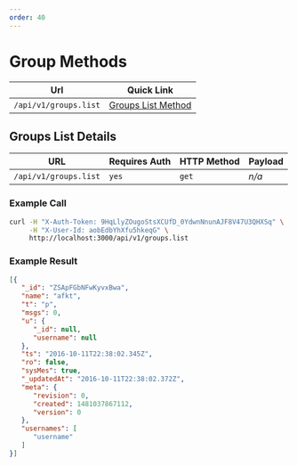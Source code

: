 ```yaml
---
order: 40
---
```


# Group Methods
| Url | Quick Link |
| --- | --- |
| `/api/v1/groups.list` | [Groups List Method](#groups-list-details) |

## Groups List Details
| URL | Requires Auth | HTTP Method | Payload |
| --- | --- | --- | --- |
| `/api/v1/groups.list` | `yes` | `get` | _n/a_ |

### Example Call
```bash
curl -H "X-Auth-Token: 9HqLlyZOugoStsXCUfD_0YdwnNnunAJF8V47U3QHXSq" \
     -H "X-User-Id: aobEdbYhXfu5hkeqG" \
     http://localhost:3000/api/v1/groups.list
```

### Example Result
```json
[{
   "_id": "ZSApFGbNFwKyvxBwa",
   "name": "afkt",
   "t": "p",
   "msgs": 0,
   "u": {
      "_id": null,
      "username": null
   },
   "ts": "2016-10-11T22:38:02.345Z",
   "ro": false,
   "sysMes": true,
   "_updatedAt": "2016-10-11T22:38:02.372Z",
   "meta": {
      "revision": 0,
      "created": 1481037867112,
      "version": 0
   },
   "usernames": [
      "username"
   ]
}]
```
